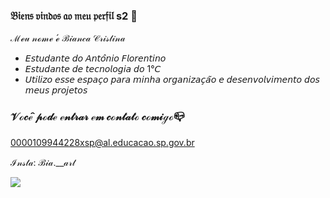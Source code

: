 ### 𝔅𝔦𝔢𝔫𝔰 𝔳𝔦𝔫𝔡𝔬𝔰 𝔞𝔬 𝔪𝔢𝔲 𝔭𝔢𝔯𝔣𝔦𝔩 s2 💟

ℳℯ𝓊 𝓃ℴ𝓂ℯ ℯ́ ℬ𝒾𝒶𝓃𝒸𝒶 𝒞𝓇𝒾𝓈𝓉𝒾𝓃𝒶

- 𝘌𝘴𝘵𝘶𝘥𝘢𝘯𝘵𝘦 𝘥𝘰 𝘈𝘯𝘵𝘰̂𝘯𝘪𝘰 𝘍𝘭𝘰𝘳𝘦𝘯𝘵𝘪𝘯𝘰
- 𝘌𝘴𝘵𝘶𝘥𝘢𝘯𝘵𝘦 𝘥𝘦 𝘵𝘦𝘤𝘯𝘰𝘭𝘰𝘨𝘪𝘢 𝘥𝘰 1°𝘊
- 𝘜𝘵𝘪𝘭𝘪𝘻𝘰 𝘦𝘴𝘴𝘦 𝘦𝘴𝘱𝘢𝘤̧𝘰 𝘱𝘢𝘳𝘢 𝘮𝘪𝘯𝘩𝘢 𝘰𝘳𝘨𝘢𝘯𝘪𝘻𝘢𝘤̧𝘢̃𝘰 𝘦 𝘥𝘦𝘴𝘦𝘯𝘷𝘰𝘭𝘷𝘪𝘮𝘦𝘯𝘵𝘰 𝘥𝘰𝘴 𝘮𝘦𝘶𝘴 𝘱𝘳𝘰𝘫𝘦𝘵𝘰𝘴

### 𝒱ℴ𝒸ℯ̂ 𝓅ℴ𝒹ℯ ℯ𝓃𝓉𝓇𝒶𝓇 ℯ𝓂 𝒸ℴ𝓃𝓉𝒶𝓉ℴ 𝒸ℴ𝓂𝒾ℊℴ📪

0000109944228xsp@al.educacao.sp.gov.br

ℐ𝓃𝓈𝓉𝒶: ℬ𝒾𝒶.__𝒶𝓇𝓉


![](https://media1.tenor.com/m/x63CZwqyfxsAAAAC/todoroki-shoto.gif)
